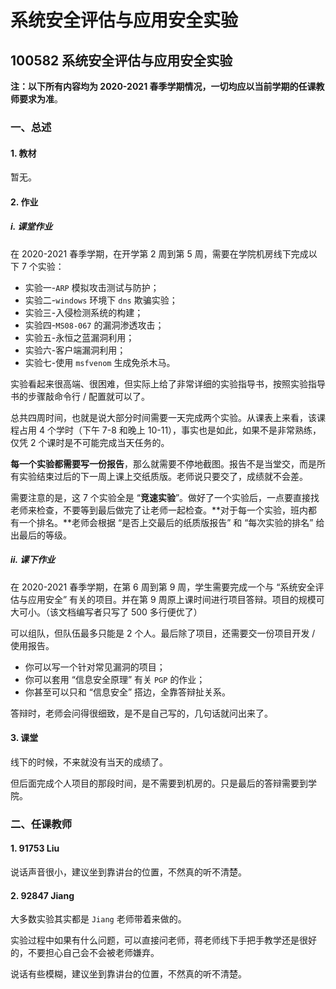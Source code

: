 # 系统安全评估与应用安全实验

## 100582 系统安全评估与应用安全实验

**注：以下所有内容均为 2020-2021 春季学期情况，一切均应以当前学期的任课教师要求为准**。

### 一、总述

#### 1. 教材

暂无。

#### 2. 作业

##### i. 课堂作业

在 2020-2021 春季学期，在开学第 2 周到第 5 周，需要在学院机房线下完成以下 7 个实验：

* 实验一-`ARP` 模拟攻击测试与防护；
* 实验二-`windows` 环境下 `dns` 欺骗实验；
* 实验三-入侵检测系统的构建；
* 实验四-`MS08-067` 的漏洞渗透攻击；
* 实验五-永恒之蓝漏洞利用；
* 实验六-客户端漏洞利用；
* 实验七-使用 `msfvenom` 生成免杀木马。

实验看起来很高端、很困难，但实际上给了非常详细的实验指导书，按照实验指导书的步骤敲命令行 / 配置就可以了。

总共四周时间，也就是说大部分时间需要一天完成两个实验。从课表上来看，该课程占用 4 个学时（下午 7-8 和晚上 10-11），事实也是如此，如果不是非常熟练，仅凭 2 个课时是不可能完成当天任务的。

**每一个实验都需要写一份报告**，那么就需要不停地截图。报告不是当堂交，而是所有实验结束过后的下一周上课上交纸质版。老师说只要交了，成绩就不会差。

需要注意的是，这 7 个实验全是 “**竞速实验**”。做好了一个实验后，一点要直接找老师来检查，不要等到最后做完了让老师一起检查。**对于每一个实验，班内都有一个排名。**老师会根据 “是否上交最后的纸质版报告” 和 “每次实验的排名” 给出最后的等级。

##### ii. 课下作业

在 2020-2021 春季学期，在第 6 周到第 9 周，学生需要完成一个与 “系统安全评估与应用安全” 有关的项目。并在第 9 周原上课时间进行项目答辩。项目的规模可大可小。（该文档编写者只写了 500 多行便优了）

可以组队，但队伍最多只能是 2 个人。最后除了项目，还需要交一份项目开发 / 使用报告。

* 你可以写一个针对常见漏洞的项目；
* 你可以套用 “信息安全原理” 有关 `PGP` 的作业；
* 你甚至可以只和 “信息安全” 搭边，全靠答辩扯关系。

答辩时，老师会问得很细致，是不是自己写的，几句话就问出来了。

#### 3. 课堂

线下的时候，不来就没有当天的成绩了。

但后面完成个人项目的那段时间，是不需要到机房的。只是最后的答辩需要到学院。

### 二、任课教师

#### 1. 91753 Liu

说话声音很小，建议坐到靠讲台的位置，不然真的听不清楚。

#### 2. 92847 Jiang

大多数实验其实都是 `Jiang` 老师带着来做的。

实验过程中如果有什么问题，可以直接问老师，蒋老师线下手把手教学还是很好的，不要担心自己会不会被老师嫌弃。

说话有些模糊，建议坐到靠讲台的位置，不然真的听不清楚。
